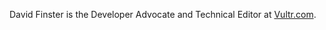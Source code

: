David Finster is the Developer Advocate and Technical Editor at [Vultr.com](https://www.vultr.com).  
